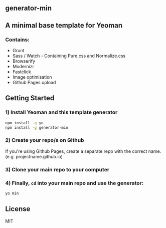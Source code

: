 generator-min
---

## A minimal base template for Yeoman

### Contains:

- Grunt
- Sass / Watch - Containing Pure.css and Normalize.css
- Browserify
- Modernizr
- Fastclick
- Image optimisation
- Github Pages upload

## Getting Started

### 1) Install Yeoman and this template generator

```bash
npm install -g yo
npm install -g generator-min
```

### 2) Create your repo/s on Github

If you're using Github Pages, create a separate repo with the correct name. (e.g. projectname.github.io)


### 3) Clone your main repo to your computer

### 4) Finally, `cd` into your main repo and use the generator:

```bash
yo min
```

## License

MIT
